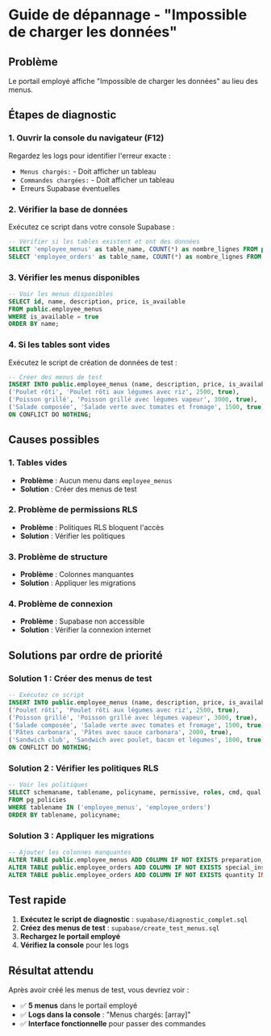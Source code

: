 # Guide de dépannage - "Impossible de charger les données"

## Problème
Le portail employé affiche "Impossible de charger les données" au lieu des menus.

## Étapes de diagnostic

### 1. Ouvrir la console du navigateur (F12)
Regardez les logs pour identifier l'erreur exacte :
- `Menus chargés:` - Doit afficher un tableau
- `Commandes chargées:` - Doit afficher un tableau
- Erreurs Supabase éventuelles

### 2. Vérifier la base de données
Exécutez ce script dans votre console Supabase :
```sql
-- Vérifier si les tables existent et ont des données
SELECT 'employee_menus' as table_name, COUNT(*) as nombre_lignes FROM public.employee_menus;
SELECT 'employee_orders' as table_name, COUNT(*) as nombre_lignes FROM public.employee_orders;
```

### 3. Vérifier les menus disponibles
```sql
-- Voir les menus disponibles
SELECT id, name, description, price, is_available
FROM public.employee_menus
WHERE is_available = true
ORDER BY name;
```

### 4. Si les tables sont vides
Exécutez le script de création de données de test :
```sql
-- Créer des menus de test
INSERT INTO public.employee_menus (name, description, price, is_available) VALUES
('Poulet rôti', 'Poulet rôti aux légumes avec riz', 2500, true),
('Poisson grillé', 'Poisson grillé avec légumes vapeur', 3000, true),
('Salade composée', 'Salade verte avec tomates et fromage', 1500, true)
ON CONFLICT DO NOTHING;
```

## Causes possibles

### 1. Tables vides
- **Problème** : Aucun menu dans `employee_menus`
- **Solution** : Créer des menus de test

### 2. Problème de permissions RLS
- **Problème** : Politiques RLS bloquent l'accès
- **Solution** : Vérifier les politiques

### 3. Problème de structure
- **Problème** : Colonnes manquantes
- **Solution** : Appliquer les migrations

### 4. Problème de connexion
- **Problème** : Supabase non accessible
- **Solution** : Vérifier la connexion internet

## Solutions par ordre de priorité

### Solution 1 : Créer des menus de test
```sql
-- Exécutez ce script
INSERT INTO public.employee_menus (name, description, price, is_available) VALUES
('Poulet rôti', 'Poulet rôti aux légumes avec riz', 2500, true),
('Poisson grillé', 'Poisson grillé avec légumes vapeur', 3000, true),
('Salade composée', 'Salade verte avec tomates et fromage', 1500, true),
('Pâtes carbonara', 'Pâtes avec sauce carbonara', 2000, true),
('Sandwich club', 'Sandwich avec poulet, bacon et légumes', 1800, true)
ON CONFLICT DO NOTHING;
```

### Solution 2 : Vérifier les politiques RLS
```sql
-- Voir les politiques
SELECT schemaname, tablename, policyname, permissive, roles, cmd, qual
FROM pg_policies 
WHERE tablename IN ('employee_menus', 'employee_orders')
ORDER BY tablename, policyname;
```

### Solution 3 : Appliquer les migrations
```sql
-- Ajouter les colonnes manquantes
ALTER TABLE public.employee_menus ADD COLUMN IF NOT EXISTS preparation_time INTEGER DEFAULT 30 NOT NULL;
ALTER TABLE public.employee_orders ADD COLUMN IF NOT EXISTS special_instructions TEXT;
ALTER TABLE public.employee_orders ADD COLUMN IF NOT EXISTS quantity INTEGER DEFAULT 1 NOT NULL;
```

## Test rapide

1. **Exécutez le script de diagnostic** : `supabase/diagnostic_complet.sql`
2. **Créez des menus de test** : `supabase/create_test_menus.sql`
3. **Rechargez le portail employé**
4. **Vérifiez la console** pour les logs

## Résultat attendu

Après avoir créé les menus de test, vous devriez voir :
- ✅ **5 menus** dans le portail employé
- ✅ **Logs dans la console** : "Menus chargés: [array]"
- ✅ **Interface fonctionnelle** pour passer des commandes



